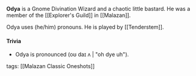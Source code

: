 **Odya** is a Gnome Divination Wizard and a chaotic little bastard. He was a member of the [[Explorer's Guild]] in [[Malazan]].

Odya uses (he/him) pronouns. He is played by [[Tenderstem]].

#### Trivia
- Odya is pronounced (oʊ daɪ ʌ | "oh dye uh").


tags: [[Malazan Classic Oneshots]]